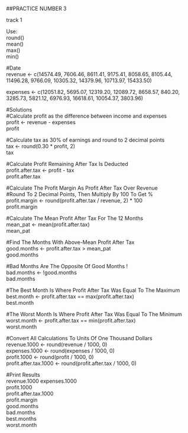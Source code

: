 ##PRACTICE NUMBER 3  

track 1  

Use:  
  round()  
  mean()  
  max()  
  min()  

#Date  
revenue <- c(14574.49, 7606.46, 8611.41, 9175.41, 8058.65, 8105.44, 11496.28, 9766.09, 10305.32, 14379.96, 10713.97, 15433.50)  


expenses <- c(12051.82, 5695.07, 12319.20, 12089.72, 8658.57, 840.20, 3285.73, 5821.12, 6976.93, 16618.61, 10054.37, 3803.96)  

#Solutions  
#Calculate profit as the difference between income and expenses  
profit <- revenue - expenses  
profit  

#Calculate tax as 30% of earnings and round to 2 decimal points  
tax <- round(0.30 * profit, 2)  
tax  

#Calculate Profit Remaining After Tax Is Deducted  
profit.after.tax <- profit - tax  
profit.after.tax  

#Calculate The Profit Margin As Profit After Tax Over Revenue  
#Round To 2 Decimal Points, Then Multiply By 100 To Get %  
profit.margin <- round(profit.after.tax / revenue, 2) * 100  
profit.margin  

#Calculate The Mean Profit After Tax For The 12 Months  
mean_pat <- mean(profit.after.tax)  
mean_pat  

#Find The Months With Above-Mean Profit After Tax  
good.months <- profit.after.tax >  mean_pat  
good.months  

#Bad Months Are The Opposite Of Good Months !  
bad.months <- !good.months  
bad.months  

#The Best Month Is Where Profit After Tax Was Equal To The Maximum  
best.month <- profit.after.tax == max(profit.after.tax)  
best.month  

#The Worst Month Is Where Profit After Tax Was Equal To The Minimum  
worst.month <- profit.after.tax == min(profit.after.tax)  
worst.month  

#Convert All Calculations To Units Of One Thousand Dollars  
revenue.1000 <- round(revenue / 1000, 0)  
expenses.1000 <- round(expenses / 1000, 0)  
profit.1000 <- round(profit / 1000, 0)  
profit.after.tax.1000 <- round(profit.after.tax / 1000, 0)  

#Print Results  
revenue.1000 
expenses.1000  
profit.1000  
profit.after.tax.1000  
profit.margin  
good.months  
bad.months  
best.months  
worst.month  